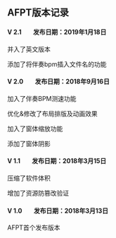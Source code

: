 ## AFPT版本记录

#### V 2.1&nbsp;&nbsp;&nbsp;&nbsp;&nbsp;&nbsp;&nbsp;&nbsp;发布日期：2019年1月18日

并入了英文版本

添加了将伴奏bpm插入文件名的功能


#### V 2.0&nbsp;&nbsp;&nbsp;&nbsp;&nbsp;&nbsp;&nbsp;&nbsp;发布日期：2018年9月16日

加入了伴奏BPM测速功能

优化&修改了布局排版及动画效果

加入了窗体缩放功能

添加了窗体阴影


#### V 1.1&nbsp;&nbsp;&nbsp;&nbsp;&nbsp;&nbsp;&nbsp;&nbsp;发布日期：2018年3月15日

压缩了软件体积

增加了资源防篡改验证


#### V 1.0&nbsp;&nbsp;&nbsp;&nbsp;&nbsp;&nbsp;&nbsp;&nbsp;发布日期：2018年3月13日

AFPT首个发布版本

